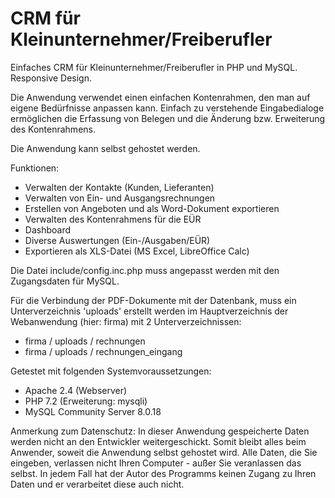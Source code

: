 # CRM für Kleinunternehmer/Freiberufler
Einfaches CRM für Kleinunternehmer/Freiberufler in PHP und MySQL. Responsive Design. 

Die Anwendung verwendet einen einfachen Kontenrahmen, den man auf eigene Bedürfnisse anpassen kann. Einfach zu verstehende Eingabedialoge ermöglichen die Erfassung von Belegen und die Änderung bzw. Erweiterung des Kontenrahmens.

Die Anwendung kann selbst gehostet werden.

Funktionen:
- Verwalten der Kontakte (Kunden, Lieferanten)
- Verwalten von Ein- und Ausgangsrechnungen 
- Erstellen von Angeboten und als Word-Dokument exportieren
- Verwalten des Kontenrahmens für die EÜR
- Dashboard
- Diverse Auswertungen (Ein-/Ausgaben/EÜR)
- Exportieren als XLS-Datei (MS Excel, LibreOffice Calc)

Die Datei include/config.inc.php muss angepasst werden mit den Zugangsdaten für MySQL.

Für die Verbindung der PDF-Dokumente mit der Datenbank, muss ein Unterverzeichnis 'uploads' erstellt werden im Hauptverzeichnis der Webanwendung (hier: firma) mit 2 Unterverzeichnissen:
- firma / uploads / rechnungen
- firma / uploads / rechnungen_eingang

Getestet mit folgenden Systemvoraussetzungen:
- Apache 2.4 (Webserver)
- PHP 7.2 (Erweiterung: mysqli)
- MySQL Community Server 8.0.18 

Anmerkung zum Datenschutz:
In dieser Anwendung gespeicherte Daten werden nicht an den Entwickler weitergeschickt. 
Somit bleibt alles beim Anwender, soweit die Anwendung selbst gehostet wird. Alle Daten, die Sie eingeben, verlassen nicht Ihren Computer - außer Sie veranlassen das selbst. In jedem Fall hat der Autor des Programms keinen Zugang zu Ihren Daten und er verarbeitet diese auch nicht.
